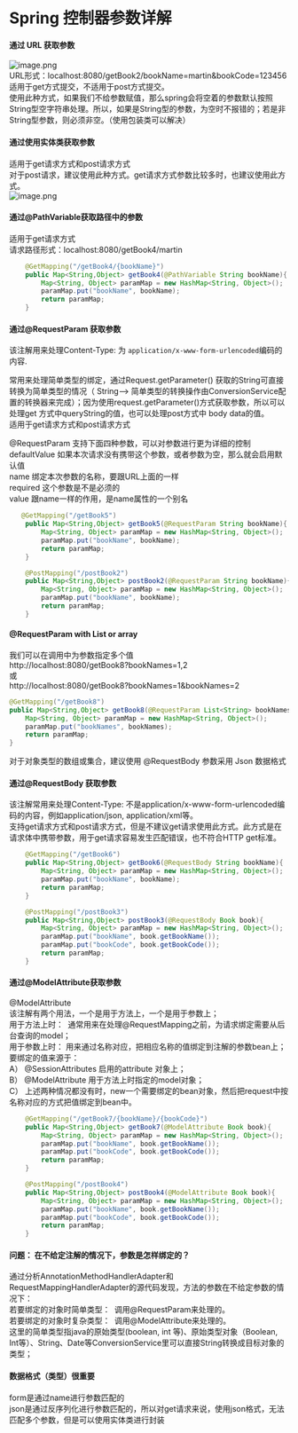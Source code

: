 # Spring 控制器参数详解

<a name="4dbol"></a>
#### 通过 URL 获取参数
![image.png](https://cdn.nlark.com/yuque/0/2019/png/291118/1563779533489-9776589f-b449-41ad-902c-0bcd18c19248.png#align=left&display=inline&height=135&name=image.png&originHeight=211&originWidth=951&size=53568&status=done&width=608.64)<br />URL形式：localhost:8080/getBook2/bookName=martin&bookCode=123456<br />适用于get方式提交，不适用于post方式提交。<br />使用此种方式，如果我们不给参数赋值，那么spring会将空着的参数默认按照String型空字符串处理。所以，如果是String型的参数，为空时不报错的；若是非String型参数，则必须非空。（使用包装类可以解决）

<a name="iqCUD"></a>
#### 通过使用实体类获取参数
适用于get请求方式和post请求方式<br />对于post请求，建议使用此种方式。get请求方式参数比较多时，也建议使用此方式。<br />![image.png](https://cdn.nlark.com/yuque/0/2019/png/291118/1563780595873-78b68a48-612d-419c-a37e-d85ca14917b2.png#align=left&display=inline&height=279&name=image.png&originHeight=436&originWidth=952&size=108998&status=done&width=609.28)

<a name="U7YX8"></a>
#### 通过@PathVariable获取路径中的参数
适用于get请求方式<br />请求路径形式：localhost:8080/getBook4/martin
```java
    @GetMapping("/getBook4/{bookName}")
    public Map<String,Object> getBook4(@PathVariable String bookName){
        Map<String, Object> paramMap = new HashMap<String, Object>();
        paramMap.put("bookName", bookName);
        return paramMap;
    }
```

<a name="7TZXH"></a>
#### 通过@RequestParam 获取参数
该注解用来处理Content-Type: 为 `application/x-www-form-urlencoded`编码的内容.

常用来处理简单类型的绑定，通过Request.getParameter() 获取的String可直接转换为简单类型的情况（ String--> 简单类型的转换操作由ConversionService配置的转换器来完成）；因为使用request.getParameter()方式获取参数，所以可以处理get 方式中queryString的值，也可以处理post方式中 body data的值。<br />适用于get请求方式和post请求方式

@RequestParam 支持下面四种参数，可以对参数进行更为详细的控制<br />defaultValue 如果本次请求没有携带这个参数，或者参数为空，那么就会启用默认值<br />name 绑定本次参数的名称，要跟URL上面的一样<br />required 这个参数是不是必须的<br />value 跟name一样的作用，是name属性的一个别名
```java
   @GetMapping("/getBook5")
    public Map<String,Object> getBook5(@RequestParam String bookName){
        Map<String, Object> paramMap = new HashMap<String, Object>();
        paramMap.put("bookName", bookName);
        return paramMap;
    }

    @PostMapping("/postBook2")
    public Map<String,Object> postBook2(@RequestParam String bookName){
        Map<String, Object> paramMap = new HashMap<String, Object>();
        paramMap.put("bookName", bookName);
        return paramMap;
    }
```
<a name="STnA1"></a>
#### @RequestParam with List or array
我们可以在调用中为参数指定多个值<br />http://localhost:8080/getBook8?bookNames=1,2<br />或<br />http://localhost:8080/getBook8?bookNames=1&bookNames=2
```java
@GetMapping("/getBook8")
public Map<String,Object> getBook8(@RequestParam List<String> bookNames){
    Map<String, Object> paramMap = new HashMap<String, Object>();
    paramMap.put("bookNames", bookNames);
    return paramMap;
}
```
对于对象类型的数组或集合，建议使用 @RequestBody 参数采用 Json 数据格式 
<a name="bl8FO"></a>
#### 通过@RequestBody 获取参数
该注解常用来处理Content-Type: 不是application/x-www-form-urlencoded编码的内容，例如application/json, application/xml等。<br />支持get请求方式和post请求方式，但是不建议get请求使用此方式。此方式是在请求体中携带参数，用于get请求容易发生匹配错误，也不符合HTTP get标准。

```java
    @GetMapping("/getBook6")
    public Map<String,Object> getBook6(@RequestBody String bookName){
        Map<String, Object> paramMap = new HashMap<String, Object>();
        paramMap.put("bookName", bookName);
        return paramMap;
    }

    @PostMapping("/postBook3")
    public Map<String,Object> postBook3(@RequestBody Book book){
        Map<String, Object> paramMap = new HashMap<String, Object>();
        paramMap.put("bookName", book.getBookName());
        paramMap.put("bookCode", book.getBookCode());
        return paramMap;
    }
```

<a name="34pyi"></a>
#### 通过@ModelAttribute获取参数
@ModelAttribute<br />该注解有两个用法，一个是用于方法上，一个是用于参数上；<br />用于方法上时：  通常用来在处理@RequestMapping之前，为请求绑定需要从后台查询的model；<br />用于参数上时： 用来通过名称对应，把相应名称的值绑定到注解的参数bean上；要绑定的值来源于：<br />A） @SessionAttributes 启用的attribute 对象上；<br />B） @ModelAttribute 用于方法上时指定的model对象；<br />C） 上述两种情况都没有时，new一个需要绑定的bean对象，然后把request中按名称对应的方式把值绑定到bean中。

```java
    @GetMapping("/getBook7/{bookName}/{bookCode}")
    public Map<String,Object> getBook7(@ModelAttribute Book book){
        Map<String, Object> paramMap = new HashMap<String, Object>();
        paramMap.put("bookName", book.getBookName());
        paramMap.put("bookCode", book.getBookCode());
        return paramMap;
    }

    @PostMapping("/postBook4")
    public Map<String,Object> postBook4(@ModelAttribute Book book){
        Map<String, Object> paramMap = new HashMap<String, Object>();
        paramMap.put("bookName", book.getBookName());
        paramMap.put("bookCode", book.getBookCode());
        return paramMap;
    }
```
<a name="6lpr1"></a>
#### 问题： 在不给定注解的情况下，参数是怎样绑定的？
通过分析AnnotationMethodHandlerAdapter和RequestMappingHandlerAdapter的源代码发现，方法的参数在不给定参数的情况下：<br />若要绑定的对象时简单类型：  调用@RequestParam来处理的。  <br />若要绑定的对象时复杂类型：  调用@ModelAttribute来处理的。<br />这里的简单类型指java的原始类型(boolean, int 等)、原始类型对象（Boolean, Int等）、String、Date等ConversionService里可以直接String转换成目标对象的类型；


<a name="RSFqJ"></a>
#### 数据格式（类型）很重要
form是通过name进行参数匹配的<br />json是通过反序列化进行参数匹配的，所以对get请求来说，使用json格式，无法匹配多个参数，但是可以使用实体类进行封装
